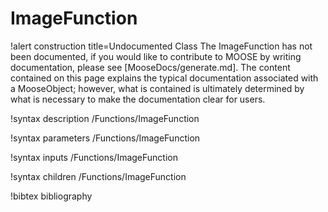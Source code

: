 <!-- MOOSE Documentation Stub: Remove this when content is added. -->

# ImageFunction

!alert construction title=Undocumented Class
The ImageFunction has not been documented, if you would like to contribute to MOOSE by
writing documentation, please see [MooseDocs/generate.md]. The content contained on this page explains
the typical documentation associated with a MooseObject; however, what is contained is ultimately
determined by what is necessary to make the documentation clear for users.

!syntax description /Functions/ImageFunction

!syntax parameters /Functions/ImageFunction

!syntax inputs /Functions/ImageFunction

!syntax children /Functions/ImageFunction

!bibtex bibliography
